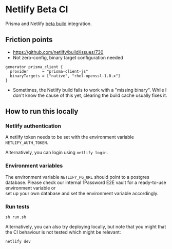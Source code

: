 # Netlify Beta CI

Prisma and Netlify [beta build](https://build-beta.netlify.com/) integration.

## Friction points

- https://github.com/netlify/build/issues/730
- Not zero-config, binary target configuration needed

```prisma
generator prisma_client {
  provider      = "prisma-client-js"
  binaryTargets = ["native", "rhel-openssl-1.0.x"]
}
```

- Sometimes, the Netlify build fails to work with a "missing binary". While I don't know the cause of this yet, clearing the build cache usually fixes it.

## How to run this locally

### Netlify authentication

A netlify token needs to be set with the environment variable `NETLIFY_AUTH_TOKEN`.

Alternatively, you can login using `netlify login`.

### Environment variables

The environment variable `NETLIFY_PG_URL` should point to a postgres database.
Please check our internal 1Password E2E vault for a ready-to-use environment variable or  
set up your own database and set the environment variable accordingly.

### Run tests

```shell script
sh run.sh
```

Alternatively, you can also try deploying locally, but note that you might that the CI behaviour is not tested which might be relevant:

```shell script
netlify dev
```
